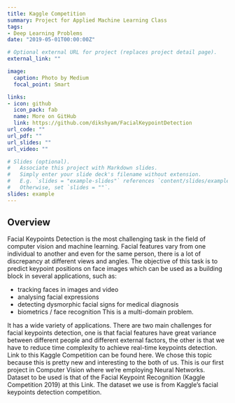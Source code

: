 ```yaml
---
title: Kaggle Competition
summary: Project for Applied Machine Learning Class
tags:
- Deep Learning Problems
date: "2019-05-01T00:00:00Z"

# Optional external URL for project (replaces project detail page).
external_link: ""

image:
  caption: Photo by Medium
  focal_point: Smart

links:
- icon: github
  icon_pack: fab
  name: More on GitHub
  link: https://github.com/dikshyam/FacialKeypointDetection
url_code: ""
url_pdf: ""
url_slides: ""
url_video: ""

# Slides (optional).
#   Associate this project with Markdown slides.
#   Simply enter your slide deck's filename without extension.
#   E.g. `slides = "example-slides"` references `content/slides/example-slides.md`.
#   Otherwise, set `slides = ""`.
slides: example
---
```


## Overview

Facial Keypoints Detection is the most challenging task in the field of computer vision and machine learning. Facial features vary from one individual to another and even for the same person, there is a lot of discrepancy at different views and angles. The objective of this task is to predict keypoint positions on face images which can be used as a building block in several applications, such as: 

  - tracking faces in images and video 
  - analysing facial expressions 
  - detecting dysmorphic facial signs for medical diagnosis 
  - biometrics / face recognition This is a multi-domain problem. 
  
It has a wide variety of applications. There are two main challenges for facial keypoints detection, one is that facial features have great variance between different people and different external factors, the other is that we have to reduce time complexity to achieve real-time keypoints detection. Link to this Kaggle Competition can be found here. We chose this topic because this is pretty new and interesting to the both of us. This is our first project in Computer Vision where we’re employing Neural Networks.
Dataset to be used is that of the Facial Keypoint Recognition (Kaggle Competition 2019) at this Link. The dataset we use is from Kaggle’s facial keypoints detection competition. 

